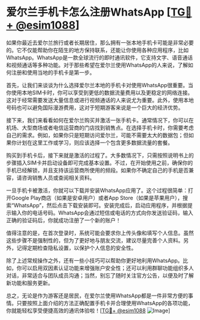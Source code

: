 # 爱尔兰手机卡怎么注册WhatsApp [[TG💪+ @esim1088](https://t.me/s/esim1088)]

如果你最近去爱尔兰旅行或者长期居住，那么拥有一张本地手机卡可能是非常必要的。它不仅能帮助你在陌生的地方保持联系，还能让你使用各种应用程序，比如WhatsApp。WhatsApp是一款全球流行的即时通讯软件，它支持文字、语音通话和视频通话等多种功能。对于那些希望在爱尔兰使用WhatsApp的人来说，了解如何注册和使用当地的手机卡是第一步。

首先，让我们来谈谈为什么选择爱尔兰本地的手机卡对使用WhatsApp很重要。当你使用本地SIM卡时，你可以享受到更低的数据流量费用以及更稳定的网络连接。这对于经常需要发送大量信息或进行视频通话的人来说尤为重要。此外，使用本地号码也可以避免国际漫游费用，这对于短期游客来说是一个巨大的经济优势。

接下来，我们来看看如何在爱尔兰购买并激活一张手机卡。通常情况下，你可以在机场、大型商场或者电信运营商的门店找到销售点。在选择手机卡时，你需要考虑自己的需求。例如，如果你只是短期访问爱尔兰，可能不需要太大的数据包；但如果你计划在这里工作或学习，则应该选择一个包含更多数据流量的套餐。

购买到手机卡后，接下来就是激活的过程了。大多数情况下，只需按照说明书上的步骤插入SIM卡并启动设备即可完成基本设置。不过，在开始使用之前，确保你的手机已经解锁，并且支持该运营商所使用的频段。如果你不确定自己的手机是否兼容，请咨询销售人员或查阅相关资料。

一旦手机卡被激活，你就可以下载并安装WhatsApp应用了。这个过程很简单：打开Google Play商店（如果是安卓用户）或者App Store（如果是苹果用户），搜索“WhatsApp”，然后点击下载安装即可。安装完成后，启动应用程序，并根据提示输入你的电话号码。WhatsApp会通过短信或电话的方式向你发送验证码，输入正确的验证码后，你就成功注册了一个新的账户！

值得注意的是，在首次登录时，系统可能会要求你上传头像和填写个人信息。虽然这些步骤不是强制性的，但为了更好地与朋友交流，建议尽量完善个人资料。另外，记得定期检查隐私设置，以保护个人信息的安全性。

除了上述常规操作之外，还有一些小技巧可以帮助你更好地利用WhatsApp。比如，你可以启用双因素认证功能来增强账户安全性；还可以利用群聊功能组织多人对话，非常适合与团队成员沟通；当然，别忘了随时关注官方公告，以便及时了解新功能和服务更新。

总之，无论是作为游客还是居民，在爱尔兰使用WhatsApp都是一件非常方便的事情。只要按照上面介绍的方法正确配置手机卡并合理使用WhatsApp的各项功能，你就能轻松享受便捷高效的通讯体验啦！[[TG💪+ @esim1088](https://t.me/s/esim1088) ![Image](https://i.postimg.cc/4NQfJmqS/Snipaste-2025-05-13-00-14-12.png)]